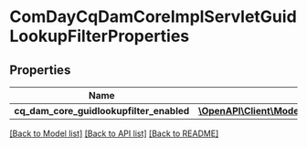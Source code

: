 # ComDayCqDamCoreImplServletGuidLookupFilterProperties

## Properties
Name | Type | Description | Notes
------------ | ------------- | ------------- | -------------
**cq_dam_core_guidlookupfilter_enabled** | [**\OpenAPI\Client\Model\ConfigNodePropertyBoolean**](ConfigNodePropertyBoolean.md) |  | [optional] 

[[Back to Model list]](../README.md#documentation-for-models) [[Back to API list]](../README.md#documentation-for-api-endpoints) [[Back to README]](../README.md)


